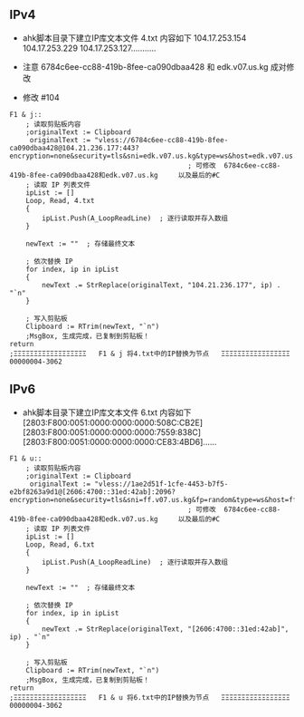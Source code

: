 ## IPv4

- ahk脚本目录下建立IP库文本文件 4.txt 内容如下
104.17.253.154
104.17.253.229
104.17.253.127...........

- 注意 6784c6ee-cc88-419b-8fee-ca090dbaa428 和 edk.v07.us.kg  成对修改

- 修改 #104

```
F1 & j::  
    ; 读取剪贴板内容
    ;originalText := Clipboard
     originalText := "vless://6784c6ee-cc88-419b-8fee-ca090dbaa428@104.21.236.177:443?encryption=none&security=tls&sni=edk.v07.us.kg&type=ws&host=edk.v07.us.kg&path=%3Fed%3D2560#104"
                                            ; 可修改  6784c6ee-cc88-419b-8fee-ca090dbaa428和edk.v07.us.kg     以及最后的#C  
    ; 读取 IP 列表文件
    ipList := []
    Loop, Read, 4.txt
    {
        ipList.Push(A_LoopReadLine)  ; 逐行读取并存入数组
    }

    newText := ""  ; 存储最终文本

    ; 依次替换 IP
    for index, ip in ipList
    {
        newText .= StrReplace(originalText, "104.21.236.177", ip) . "`n"
    }

    ; 写入剪贴板
    Clipboard := RTrim(newText, "`n")
    ;MsgBox, 生成完成，已复制到剪贴板！
return
;ΞΞΞΞΞΞΞΞΞΞΞΞΞΞΞΞΞΞ   F1 & j 将4.txt中的IP替换为节点   ΞΞΞΞΞΞΞΞΞΞΞΞΞΞΞΞΞ 00000004-3062
```

## IPv6

- ahk脚本目录下建立IP库文本文件 6.txt 内容如下
[2803:F800:0051:0000:0000:0000:508C:CB2E]
[2803:F800:0051:0000:0000:0000:7559:838C]
[2803:F800:0051:0000:0000:0000:CE83:4BD6]......

```
F1 & u::  
    ; 读取剪贴板内容
    ;originalText := Clipboard
     originalText := "vless://1ae2d51f-1cfe-4453-b7f5-e2bf8263a9d1@[2606:4700::31ed:42ab]:2096?encryption=none&security=tls&sni=ff.v07.us.kg&fp=random&type=ws&host=ff.v07.us.kg&path=%2F%3Fed%3D2560#83"
                                            ; 可修改  6784c6ee-cc88-419b-8fee-ca090dbaa428和edk.v07.us.kg     以及最后的#C  
    ; 读取 IP 列表文件
    ipList := []
    Loop, Read, 6.txt
    {
        ipList.Push(A_LoopReadLine)  ; 逐行读取并存入数组
    }

    newText := ""  ; 存储最终文本

    ; 依次替换 IP
    for index, ip in ipList
    {
        newText .= StrReplace(originalText, "[2606:4700::31ed:42ab]", ip) . "`n"
    }

    ; 写入剪贴板
    Clipboard := RTrim(newText, "`n")
    ;MsgBox, 生成完成，已复制到剪贴板！
return
;ΞΞΞΞΞΞΞΞΞΞΞΞΞΞΞΞΞΞ   F1 & u 将6.txt中的IP替换为节点   ΞΞΞΞΞΞΞΞΞΞΞΞΞΞΞΞΞ 00000004-3062
```